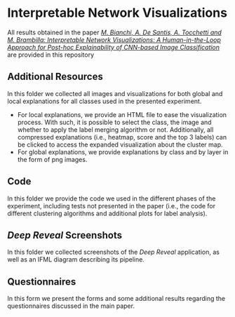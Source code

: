 # Interpretable Network Visualizations
All results obtained in the paper [*M. Bianchi, A. De Santis, A. Tocchetti and M. Brambilla: Interpretable Network Visualizations: A Human-in-the-Loop Approach for Post-hoc Explainability of CNN-based Image Classification*]() are provided in this repository

## Additional Resources
In this folder we collected all images and visualizations for both global and local explanations for all classes used in the presented experiment.
- For local explanations, we provide an HTML file to ease the visualization process. With such, it is possible to select the class, the image and whether to apply the label merging algorithm or not. Additionally, all compressed explanations (i.e., heatmap, score and the top 3 labels) can be clicked to access the expanded visualization about the cluster map.
- For global explanations, we provide explanations by class and by layer in the form of png images.

## Code
In this folder we provide the code we used in the different phases of the experiment, including tests not presented in the paper (i.e., the code for different clustering algorithms and additional plots for label analysis).

## *Deep Reveal* Screenshots
In this folder we collected screenshots of the *Deep Reveal* application, as well as an IFML diagram describing its pipeline.

## Questionnaires
In this form we present the forms and some additional results regarding the questionnaires discussed in the main paper.
